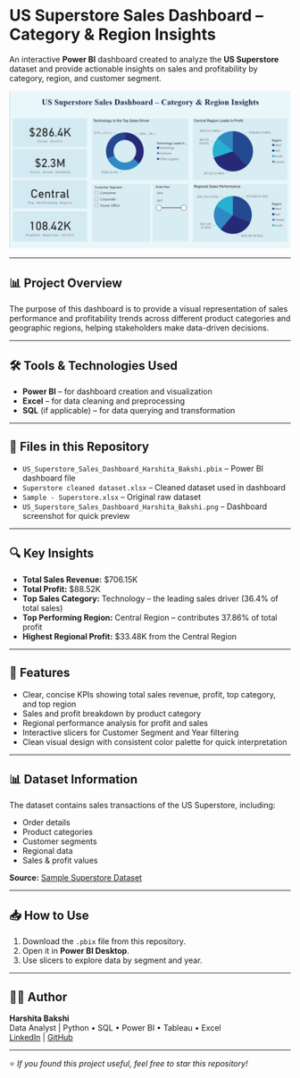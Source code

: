 # US Superstore Sales Dashboard – Category & Region Insights

An interactive **Power BI** dashboard created to analyze the **US Superstore** dataset and provide actionable insights on sales and profitability by category, region, and customer segment.  

![Dashboard Screenshot](US_Superstore_Sales_Dashboard_Harshita_Bakshi.png)

---

## 📊 Project Overview
The purpose of this dashboard is to provide a visual representation of sales performance and profitability trends across different product categories and geographic regions, helping stakeholders make data-driven decisions.

---

## 🛠 Tools & Technologies Used
- **Power BI** – for dashboard creation and visualization
- **Excel** – for data cleaning and preprocessing
- **SQL** (if applicable) – for data querying and transformation

---

## 📂 Files in this Repository
- `US_Superstore_Sales_Dashboard_Harshita_Bakshi.pbix` – Power BI dashboard file
- `Superstore cleaned dataset.xlsx` – Cleaned dataset used in dashboard
- `Sample - Superstore.xlsx` – Original raw dataset
- `US_Superstore_Sales_Dashboard_Harshita_Bakshi.png` – Dashboard screenshot for quick preview

---

## 🔍 Key Insights
- **Total Sales Revenue:** $706.15K  
- **Total Profit:** $88.52K  
- **Top Sales Category:** Technology – the leading sales driver (36.4% of total sales)  
- **Top Performing Region:** Central Region – contributes 37.86% of total profit  
- **Highest Regional Profit:** $33.48K from the Central Region  
  

---

## 📌 Features
- Clear, concise KPIs showing total sales revenue, profit, top category, and top region
- Sales and profit breakdown by product category
- Regional performance analysis for profit and sales
- Interactive slicers for Customer Segment and Year filtering
- Clean visual design with consistent color palette for quick interpretation


---

## 📊 Dataset Information
The dataset contains sales transactions of the US Superstore, including:
- Order details
- Product categories
- Customer segments
- Regional data
- Sales & profit values

**Source:** [Sample Superstore Dataset](https://www.kaggle.com/datasets/vishakhachhatani/us-superstore-dataset/) 

---

## 📥 How to Use
1. Download the `.pbix` file from this repository.
2. Open it in **Power BI Desktop**.
3. Use slicers to explore data by segment and year.

---

## 👩‍💻 Author
**Harshita Bakshi**  
Data Analyst | Python • SQL • Power BI • Tableau • Excel  
[LinkedIn](www.linkedin.com/in/harshita-bakshi) | [GitHub](https://github.com/harshitabakshiiii)

---

⭐ *If you found this project useful, feel free to star this repository!*
